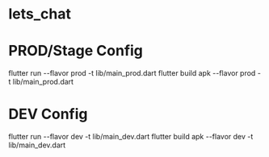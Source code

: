 # lets_chat

# PROD/Stage Config

flutter run --flavor prod -t lib/main_prod.dart
flutter build apk --flavor prod -t lib/main_prod.dart

# DEV Config

flutter run --flavor dev -t lib/main_dev.dart
flutter build apk --flavor dev -t lib/main_dev.dart
